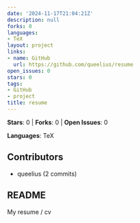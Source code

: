 ```yaml
---
date: '2024-11-17T21:04:21Z'
description: null
forks: 0
languages:
- TeX
layout: project
links:
- name: GitHub
  url: https://github.com/queelius/resume
open_issues: 0
stars: 0
tags:
- GitHub
- project
title: resume
---
```


**Stars**: 0 | **Forks**: 0 | **Open Issues**: 0

**Languages**: TeX

## Contributors
- queelius (2 commits)

## README
My resume / cv

